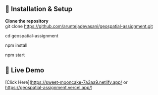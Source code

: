 ## 🚀 Installation & Setup

**Clone the repository**  
 git clone https://github.com/aruntejadevasani/geospatial-assignment.git

cd geospatial-assignment

npm install

npm start

## 🚀 Live Demo

[Click Here](https://sweet-mooncake-7a3aa9.netlify.app/ or https://geospatial-assignment.vercel.app/)
